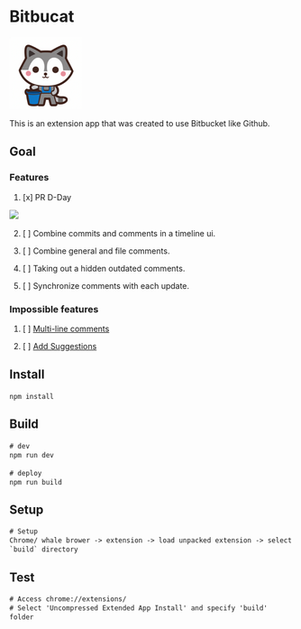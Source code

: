 # Bitbucat

![logo](./public/img/logo-128.png)

This is an extension app that was created to use Bitbucket like Github.

## Goal

### Features

1. [x] PR D-Day

![](https://user-images.githubusercontent.com/26294469/187975804-9da0f856-f8f5-455f-920f-33db67c24d6f.png)

2. [ ] Combine commits and comments in a timeline ui.

3. [ ] Combine general and file comments.

4. [ ] Taking out a hidden outdated comments.

5. [ ] Synchronize comments with each update.

### Impossible features

1. [ ] [Multi-line comments](https://www.facebook.com/GitHub/videos/multi-line-comments-have-arrivedyou-can-now-highlight-multiple-lines-in-a-pull-r/2734085156602913/)

2. [ ] [Add Suggestions](https://egghead.io/lessons/github-add-suggestions-in-a-github-pr-review)

## Install

```shell
npm install
```

## Build

```shell
# dev
npm run dev

# deploy
npm run build
```

## Setup

```
# Setup
Chrome/ whale brower -> extension -> load unpacked extension -> select `build` directory
```

## Test

```
# Access chrome://extensions/
# Select 'Uncompressed Extended App Install' and specify 'build' folder
```
